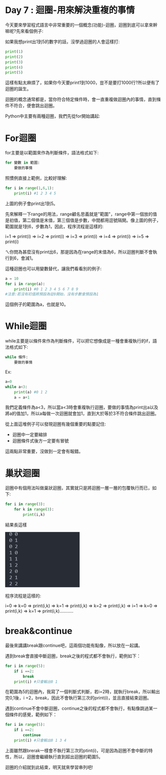 # Day 7 : 迴圈-用來解決重複的事情

今天要來學習程式語言中非常重要的一個概念(功能)-迴圈，迴圈到底可以拿來幹嘛呢?先來看個例子:

如果我想print出1到5的數字的話，沒學過迴圈的人會這樣打:

```python
print(1)
print(2)
print(3)
print(4)
print(5)
```

這樣有點太麻煩了，如果你今天要print1到1000，豈不是要打1000行?所以便有了迴圈的誕生。

迴圈的概念通常都是，當你符合特定條件時，會一直重複做迴圈內的事情，直到條件不符合，便會跳出迴圈。

Python中主要有兩種迴圈，我們先從for開始講起:

# For迴圈

for主要是以範圍來作為判斷條件，語法格式如下:

```python
for 變數 in 範圍:
	要做的事情
```

照慣例直接上範例，比較好理解:

```python
for i in range(1,6,1):
    print(i) #1 2 3 4 5
```

上圖的例子會print出1到5。

先來解釋一下range的用法，range顧名思義就是"範圍"，range中第一個放的值是初值，第二個值是末值，第三個值是步數，中間都用逗號隔開。像上圖的例子，範圍就是1到6，步數為1，因此，程序流程是這樣的:

i=1 ⇒ print(i) ⇒ i=2 ⇒ print(i) ⇒ i=3 ⇒ print(i) ⇒ i=4 ⇒ print(i) ⇒ i=5 ⇒ print(i)

ㄟ你問為甚麼沒有print出6，那是因為在range的末值為6，所以迴圈判斷不會執行到6，會減1。

這種迴圈也可以用變數替代，讓我們看看別的例子:

```python
a = 10
for i in range(a):
    print(i) #0 1 2 3 4 5 6 7 8 9
#注意:若沒有初值將預設為從0開始，沒有步數會預設為1
```

這個例子的範圍為a，也就是10。

# While迴圈

while主要是以條件來作為判斷條件，可以把它想像成是一種會重複執行的if，語法格式如下:

```python
while 條件:
	要做的事情
```

Ex:

```python
a=0
while a<3:
    print(a) #0 1 2
    a = a+1 
```

我們定義條件為a<3，所以當a<3時會重複執行迴圈，要做的事情為print出a以及將a的值加1，所以a每做一次迴圈就會加1，直到大於等於3不符合條件跳出迴圈。

從上面這堆例子可以發現迴圈有幾個重要的點要記住:

- 迴圈中一定要縮排
- 迴圈條件式後方一定要有冒號

這兩點非常重要，沒做到一定會有報錯。

# 巢狀迴圈

迴圈中有個用法叫做巢狀迴圈，其實就只是將迴圈一層一層的包覆執行而已，如下:

```python
for i in range(3):
    for k in range(3):
        print(i,k)
```

結果長這樣

![](./image/Day7_01.png)

程序流程是這樣的:

i=0 ⇒ k=0 ⇒ print(i,k) ⇒ k=1 ⇒ print(i,k)  ⇒ k=2 ⇒ print(i,k) ⇒ i=1 ⇒ k=0 ⇒ print(i,k)  ⇒ k=1 ⇒ print(i,k)...........

# break&continue

最後來講講break跟continue吧，這兩個功能有點像，所以放在一起講。

遇到break會直接中斷迴圈，break之後的程式都不會執行，範例如下：

```python
for i in range(5):
    if i ==2:
        break
    print(i) #只會輸出0 1
```

在範圍為5的迴圈內，我寫了一個判斷式判斷，若i=2時，就執行break，所以輸出完0,1後，i =2，break，因此不會執行第三次的print(i)，並且直接結束迴圈。

遇到continue不會中斷迴圈，continue之後的程式都不會執行，有點像跳過某一個條件的感覺，範例如下：

```python
for i in range(5):
    if i ==2:
        continue
    print(i) #只會輸出0 1 3 4
```

上面雖然跟brerak一樣會不執行第三次的ptint(i)，可是因為迴圈不會中斷的特性，所以，迴圈會繼續執行直到超出迴圈的範圍5。

迴圈的介紹就到此結束，明天就來學習串列吧!
